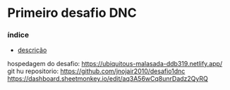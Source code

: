 
<h1>Primeiro desafio DNC</h1>

<h3>índice</h3>
<ul>
<a href="#descricao"> <li>descrição</li></a>
</ul>


hospedagem do desafio: https://ubiquitous-malasada-ddb319.netlify.app/ <br>
git hu repositorio: https://github.com/jnojair2010/desafio1dnc  <br>
https://dashboard.sheetmonkey.io/edit/aq3A56wCq8unrDadz2QyRQ
